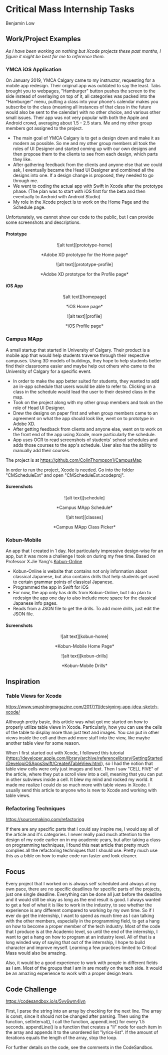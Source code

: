 # Critical Mass Internship Tasks

Benjamin Low

## Work/Project Examples

_As I have been working on nothing but Xcode projects these past months, I figure it might be best for me to reference them._

### YMCA iOS Application

On January 2019, YMCA Calgary came to my instructor, requesting for a mobile app redesign. Their original app was outdated to say the least. Tabs brought you to webpages, "Hamburger" button pushes the screen to the side instead of overlaying on top of it, all categories was packed into the "Hamburger" menu, putting a class into your phone's calendar makes you subscribe to the class (meaning all instances of that class in the future would also be sent to the calendar) with no other choice, and various other small issues. Their app was not very popular with both the Apple and Android crowd, averaging about 1.5 - 2.5 stars. Me and my other group members got assigned to the project.
- The main goal of YMCA Calgary is to get a design down and make it as modern as possible. So me and my other group members all took the roles of UI Designer and started coming up with our own designs and then propose them to the clients to see from each design, which parts they like.
- After gathering feedback from the clients and anyone else that we could ask, I eventually became the Head UI Designer and combined all the designs into one. If a design change is proposed, they needed to go through me.
- We went to coding the actual app with Swift in Xcode after the prototype phase. (The plan was to start with iOS first for the beta and then eventually to Android with Android Studio)
- My role in the Xcode project is to work on the Home Page and the Schedule page. 

Unfortunately, we cannot show our code to the public, but I can provide some screenshots and descriptions.

#### Prototype

<p align="center">![alt text][prototype-home]</p>
<p align="center">*Adobe XD prototype for the Home page*</p>

<p align="center">![alt text][prototype-profile]</p>
<p align="center">*Adobe XD prototype for the Profile page*</p>

#### iOS App

<p align="center">![alt text][homepage]</p>
<p align="center">*iOS Home page*</p>

<p align="center">![alt text][profile]</p>
<p align="center">*iOS Profile page*</p>

### Campus MApp

A small startup that started in University of Calgary. Their product is a mobile app that would help students traverse through their respective campuses. Using 3D models of buildings, they hope to help students better find their classrooms easier and maybe help out others who came to the University of Calgary for a specific event.
- In order to make the app better suited for students, they wanted to add an in-app schedule that users would be able to refer to. Clicking on a class in the schedule would lead the user to their desired class in the map.
- Took on the project along with my other group members and took on the role of Head UI Designer.
- Drew the designs on paper first and when group members came to an agreement on what the app should look like, went on to prototype in Adobe XD.
- After getting feedback from clients and anyone else, went on to work on the front end of the app using Xcode, more particularly the schedule.
- App uses OCR to read screenshots of students' school schedules and adds those courses to the app's schedule. User also has the ability to manually add their courses.

The project is at https://github.com/ColinThompson1/CampusMap

In order to run the project, Xcode is needed. Go into the folder "CMScheduleExt" and open "CMScheduleExt.xcodeproj".

#### Screenshots

<p align="center">![alt text][schedule]</p>
<p align="center">*Campus MApp Schedule*</p>

<p align="center">![alt text][classes]</p>
<p align="center">*Campus MApp Class Picker*</p>

### Kobun-Mobile

An app that I created in 1 day. Not particularly impressive design-wise for an app, but it was more a challenge I took on during my free time. Based on Professor X.Jie Yang's [Kobun-Online](https://people.ucalgary.ca/~xyang/kobun/kobun.html)
- Kobun-Online is website that contains not only information about classical Japanese, but also contains drills that help students get used to certain grammar points of classical Japanese.
- Programmed the app in Swift for iOS
- For now, the app only has drills from Kobun-Online, but I do plan to redesign the app one day to also include more space for the classical Japanese info pages.
- Reads from a JSON file to get the drills. To add more drills, just edit the JSON file.

#### Screenshots

<p align="center">![alt text][kobun-home]</p>
<p align="center">*Kobun-Mobile Home Page*</p>

<p align="center">![alt text][kobun-drills]</p>
<p align="center">*Kobun-Mobile Drills*</p>

## Inspiration

### Table Views for Xcode

https://www.smashingmagazine.com/2017/11/designing-app-idea-sketch-xcode/

Although pretty basic, this article was what got me started on how to properly utilize table views in Xcode. Particularly, how you can use the cells of the table to display more than just text and images. You can put in other views inside the cell and then add more stuff into the view, like maybe another table view for some reason.

When I first started out with Xcode, I followed this tutorial (https://developer.apple.com/library/archive/referencelibrary/GettingStarted/DevelopiOSAppsSwift/CreateATableView.html), so I had the notion that table view cells were only just images and text. Then I saw "CELL FIVE" of the article, where they put a scroll view into a cell, meaning that you can put in other subviews inside a cell. It blew my mind and rocked my world. It made me realize I could do so much more with table views in Xcode. I usually send this article to anyone who is new to Xcode and working with table views.

### Refactoring Techniques

https://sourcemaking.com/refactoring

If there are any specific parts that I could say inspire me, I would say all of the article and it's categories. I never really paid much attention to the design of my code earlier on in my academic years, but after taking a class on programming techniques, I found this neat article that pretty much complies all the refactoring techniques that I should use. Pretty much use this as a bible on how to make code run faster and look cleaner. 

## Focus

Every project that I worked on is always self scheduled and always at my own pace, there are no specific deadlines for specific parts of the projects, just one single deadline. Everything can be done all just before the deadline and it would still be okay as long as the end result is good. I always wanted to get a feel of what it is like to work in the industry, to see whether the experience is any different compared to working by my own time. So if I ever do get the internship, I want to spend as much time as I can talking with the other members, especially in the programming field, to get a hang on how to become a proper member of the tech industry. Most of the code that I produce is at the Academic level, so until the end of the internship, I want to get a hang on how to program at an industry level. All of that is a long winded way of saying that out of the internship, I hope to build character and improve myself. Learning a few practices limited to Critical Mass would also be amazing.

Also, it would be a good experience to work with people in different fields as I am. Most of the groups that I am in are mostly on the tech side. It would be an amazing experience to work with a proper design team.

## Code Challenge

https://codesandbox.io/s/5vv6wm4jvn

First, I parse the string into an array by checking for the next line. The array is const, since it should not be changed after parsing. Then using the function, setInterval(), I call the function, appendLine() for every 1.5 seconds. appendLine() is a function that creates a "li" node for each item in the array and appends it to the unordered list "lyrics-list". If the amount of iterations equals the length of the array, stop the loop.

For further details on the code, see the comments in the CodeSandbox.


[prototype-home]:
[prototype-profile]:
[homepage]:
[profile]:
[schedule]:
[classes]:
[kobun-home]:
[kobun-drills]:
